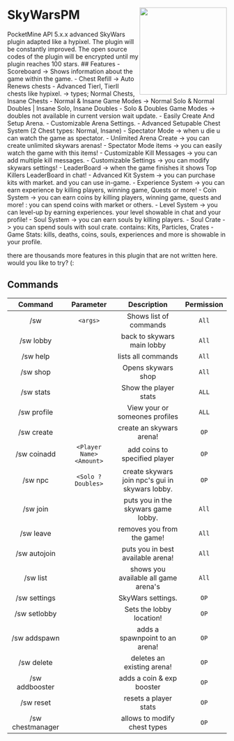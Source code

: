<h1>SkyWarsPM<img src="https://cdn.discordapp.com/attachments/986639429605138442/995799356085125121/SkyWarsPM.jpg" height="200" width="200" align="right"></img></h1>
PocketMine API 5.x.x advanced SkyWars plugin adapted like a hypixel.
The plugin will be constantly improved. The open source codes of the plugin will be encrypted until my plugin reaches 100 stars.
## Features
- Scoreboard -> Shows information about the game within the game.
- Chest Refill -> Auto Renews chests
- Advanced TierI, TierII chests like hypixel. -> types; Normal Chests, Insane Chests
- Normal & Insane Game Modes -> Normal Solo & Normal Doubles | Insane Solo, Insane Doubles
- Solo & Doubles Game Modes -> doubles not available in current version wait update.
- Easily Create And Setup Arena.
- Customizable Arena Settings.
- Advanced Setupable Chest System (2 Chest types: Normal, Insane)
- Spectator Mode -> when u die u can watch the game as spectator.
- Unlimited Arena Create -> you can create unlimited skywars arenas!
- Spectator Mode items -> you can easily watch the game with this items!
- Customizable Kill Messages -> you can add multiple kill messages.
- Customizable Settings -> you can modify skywars settings!
- LeaderBoard -> when the game finishes it shows Top Killers LeaderBoard in chat!
- Advanced Kit System -> you can purchase kits with market. and you can use in-game.
- Experience System -> you can earn experience by killing players, winning game, Quests or more!
- Coin System -> you can earn coins by killing players, winning game, quests and more! : you can spend coins with market or others.
- Level System -> you can level-up by earning experiences. your level showable in chat and your profile!
- Soul System -> you can earn souls by killing players.
- Soul Crate -> you can spend souls with soul crate. contains: Kits, Particles, Crates
- Game Stats: kills, deaths, coins, souls, experiences and more is showable in your profile. 

there are thousands more features in this plugin that are not written here. would you like to try?
(:
## Commands

| Command | Parameter | Description | Permission |
| :-----: | :-------: | :---------: | :-------: |
| /sw |`<args>` | Shows list of commands | `All` |
| /sw lobby | | back to skywars main lobby | `All` |
| /sw help | | lists all commands | `All` |
| /sw shop | | Opens skywars shop | `All` |
| /sw stats | | Show the player stats | `ALL`|
| /sw profile | | View your or someones profiles | `ALL` |
| /sw create | | create an skywars arena! | `OP` |
| /sw coinadd | `<Player Name> <Amount>` | add coins to specified player | `OP` |
| /sw npc | `<Solo ? Doubles>` | create skywars join npc's gui in skywars lobby. | `OP` |
| /sw join | | puts you in the skywars game lobby. | `All` |
| /sw leave | | removes you from the game! | `All` |
| /sw autojoin | | puts you in best available arena! | `All` |
| /sw list | | shows you available all game arena's | `All` |
| /sw settings | | SkyWars settings. | `OP` |
| /sw setlobby | | Sets the lobby location! | `OP` |
| /sw addspawn | | adds a spawnpoint to an arena! | `OP` |
| /sw delete | | deletes an existing arena! | `OP` |
| /sw addbooster | | adds a coin & exp booster | `OP` |
| /sw reset | | resets a player stats | `OP` |
| /sw chestmanager | | allows to modify chest types | `OP` |

